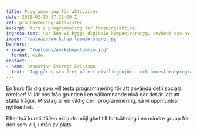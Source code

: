 ```yaml
---
title: Programmering för aktivister
date: 2018-02-10 17:21:00 Z
ref: programmering-aktivister
excerpt: Kurs i programmering för föreningsaktiva.
ingress-text: Hur kan vi bygga digitala kampanjverktyg, använda oss av gratis och öppna verktyg, eller utnyttja öppen data för politisk påverkan?
image: "/uploads/workshop-loomio-share.jpg"
banners:
- image: "/uploads/workshop-loomio.jpg"
  format: wide
contact:
- name: Sebastian Everett Eriksson
  text: "Jag går sista året på ett civilingenjörs- och ämneslärarprogram på Chalmers och har tidigare hållit i programmeringskurser på Omställningsverkstan, i samband med Gothenburg Hackerspace och Studiefrämjandet. "
---
```


En kurs för dig som vill testa programmering för att använda det i sociala rörelser! Vi lär oss från grunden i en välkomnande nivå där det är lätt att ställa frågor. Misstag är en viktig del i programmering, så vi uppmuntrar nyfikenhet.

Efter två kurstillfällen erbjuds möjlighet till fortsättning i en mindre grupp för den som vill, i mån av plats.
